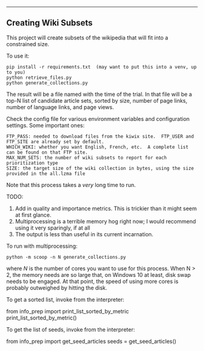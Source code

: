 ---------------------
Creating Wiki Subsets
---------------------


This project will create subsets of the wikipedia that will fit into a constrained size.

To use it:

    pip install -r requirements.txt  (may want to put this into a venv, up to you)
    python retrieve_files.py
    python generate_collections.py

The result will be a file named with the time of the trial.  In that file will be a top-N list of candidate
article sets, sorted by size, number of page links, number of language links, and page views.

Check the config file for various environment variables and configuration settings.  Some important ones:

    FTP_PASS: needed to download files from the kiwix site.  FTP_USER and FTP_SITE are already set by default.
    WHICH_WIKI: whether you want English, French, etc.  A complete list can be found on that FTP site.
    MAX_NUM_SETS: the number of wiki subsets to report for each prioritization type
    SIZE: the target size of the wiki collection in bytes, using the size provided in the all.lzma file

Note that this process takes a _very_ long time to run.

TODO:

1.  Add in quality and importance metrics.  This is trickier than it might seem at first glance.
2.  Multiprocessing is a terrible memory hog right now; I would recommend using it very sparingly, if at all
3.  The output is less than useful in its current incarnation.

To run with multiprocessing:

    python -m scoop -n N generate_collections.py

where _N_ is the number of cores you want to use for this process.  When N > 2, the memory needs are
so large that, on Windows 10 at least, disk swap needs to be engaged.  At that point, the speed of
using more cores is probably outweighed by hitting the disk.


To get a sorted list, invoke from the interpreter:

from info_prep import print_list_sorted_by_metric
print_list_sorted_by_metric()

To get the list of seeds, invoke from the interpreter:

from info_prep import get_seed_articles
seeds = get_seed_articles()

